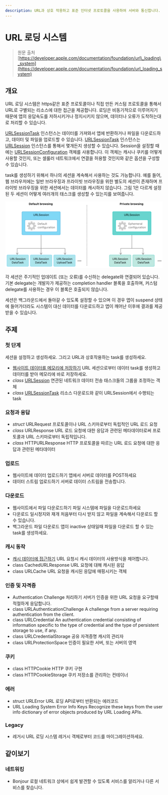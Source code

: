 ```yaml
---
description: URL과 상호 작용하고 표준 인터넷 프로토콜을 사용하여 서버와 통신합니다.
---
```


# URL 로딩 시스템

> 원문 출처  
> [https://developer.apple.com/documentation/foundation/url\_loading\_system](https://developer.apple.com/documentation/foundation/url_loading_system)

## 개요

URL 로딩 시스템은 https같은 표준 프로토콜이나 직접 만든 커스텀 프로토콜을 통해서 URL로 구별되는 리소스에 대한 접근을 제공합니다. 로딩은 비동기적으로 이루어지기 때문에 앱의 응답속도를 저하시키거나 정지시키지 않으며, 데이터나 오류가 도착하는대로 처리할 수 있습니다.

[URLSessionTask](urlsessiontask.md) 인스턴스는 데이터를 가져와서 앱에 반환하거나 파일을 다운로드하고, 데이터 및 파일을 업로드할 수 있습니다. [URLSessionTask](urlsessiontask.md) 인스턴스는 [URLSession](urlsession/) 인스턴스를 통해서 몇개든지 생성할 수 있습니다. Session을 설정할 때에는 [URLSessionConfiguration](../../../etc/not-found.md) 객체를 사용합니다. 이 객체는 캐시나 쿠키를 어떻게 사용할 것인지, 또는 셀룰러 네트워크에서 연결을 허용할 것인지와 같은 옵션을 구성할 수 있습니다.

task를 생성하기 위해서 하나의 세션을 계속해서 사용하는 것도 가능합니다. 예를 들어, 웹 브라우저에는 일반 브라우징과 프라이빗 브라우징을 위한 별도의 세션이 존재하며 프라이빗 브라우징을 위한 세션에서는 데이터를 캐시하지 않습니다. 그림 1은 다르게 설정된 두 세션이 어떻게 여러개의 태스크를 생성할 수 있는지를 보여줍니다.

![&#xADF8;&#xB9BC; 1. URL &#xC138;&#xC158;&#xC73C;&#xB85C; &#xD0DC;&#xC2A4;&#xD06C; &#xC0DD;&#xC131;&#xD558;&#xAE30;](../../../.gitbook/assets/url_loading_system.png)

각 세션은 주기적인 업데이트 \(또는 오류\)를 수신하는 delegate와 연결되어 있습니다. 기본 delegate는 개발자가 제공하는 completion handler 블록을 호출하며, 커스텀 delegate를 사용하는 경우 이 블록은 호출되지 않습니다.

세션은 백그라운드에서 돌아갈 수 있도록 설정할 수 있으며 이 경우 앱이 suspend 상태에 들어가더라도 시스템이 대신 데이터를 다운로드하고 앱이 깨어난 이후에 결과를 제공받을 수 있습니다.

## 주제

### 첫 단계

세션을 설정하고 생성하세요. 그리고 URL과 상호작용하는 task를 생성하세요.

* [웹사이트 데이터를 메모리에 저장하기](fetching-website-data-into-memory.md) URL 세션으로부터 데이터 task를 생성하고 데이터를 받아 메모리에 바로 저장하세요.
* _class_ [URLSession](urlsession/) 연관된 네트워크 데이터 전송 태스크들의 그룹을 조정하는 객체
* _class_ [URLSessionTask](urlsessiontask.md) 리소스 다운로드와 같이 URLSession에서 수행되는 task

### 요청과 응답

* _struct_ URLRequest 프로토콜이나 URL 스키마로부터 독립적인 URL 로드 요청
* _class_ URLResponse URL 로드 요청에 대한 응답과 관련된 메타데이터로써 프로토콜과 URL 스키마로부터 독립적입니다.
* _class_ HTTPURLResponse HTTP 프로토콜을 따르는 URL 로드 요청에 대한 응답과 관련된 메타데이터

### 업로드

* 웹사이트에 데이터 업로드하기 앱에서 서버로 데이터를 POST하세요
* 데이터 스트림 업로드하기 서버로 데이터 스트림을 전송합니다.

### 다운로드

* 웹사이트에서 파일 다운로드하기 파일 시스템에 파일을 다운로드하세요
* 다운로드 일시정지와 재개 처음부터 다시 받지 않고 파일을 계속해서 다운로드 할 수 있습니다.
* 백그라운드 파일 다운로드 앱이 inactive 상태일때 파일을 다운로드 할 수 있는 task를 생성하세요.

### 캐시 동작

* [캐시 데이터에 접근하기](accessing-cached-data.md) URL 요청시 캐시 데이터의 사용방식을 제어합니다.
* class CachedURLResponse URL 요청에 대해 캐시된 응답
* class URLCache URL 요청을 캐시된 응답에 매핑시키는 객체

### 인증 및 자격증

* Authentication Challenge 처리하기 서버가 인증을 위한 URL 요청을 요구할때 적절하게 응답합니다.
* class URLAuthenticationChallenge A challenge from a server requiring authentication from the client.
* class URLCredential An authentication credential consisting of information specific to the type of credential and the type of persistent storage to use, if any.
* class URLCredentialStorage 공유 자격증명 캐시의 관리자
* class URLProtectionSpace 인증이 필요한 서버, 또는 서버의 영역

### 쿠키

* class HTTPCookie HTTP 쿠키 구현
* class HTTPCookieStorage 쿠키 저장소를 관리하는 컨테이너

### 에러

* struct URLError URL 로딩 API로부터 반환되는 에러코드
* URL Loading System Error Info Keys Recognize these keys from the user info dictionary of error objects produced by URL Loading APIs.

### Legacy

* 레거시 URL 로딩 시스템 레거시 객체로부터 코드를 마이그레이션하세요.

## 같이보기

### 네트워킹

* Bonjour 로컬 네트워크 상에서 쉽게 발견할 수 있도록 서비스를 알리거나 다른 서비스를 찾습니다.



